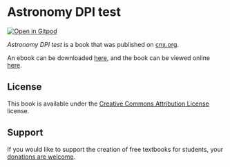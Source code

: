# Astronomy DPI test

[![Open in Gitpod](https://gitpod.io/button/open-in-gitpod.svg)](https://gitpod.io/from-referrer/)

_Astronomy DPI test_ is a book that was published on [cnx.org](https://cnx.org/).

An ebook can be downloaded [here](https://github.com/cnx-user-books/cnxbook-astronomy-dpi-test/releases/latest), and the book can be viewed online [here](https://github.com/cnx-user-books/cnxbook-astronomy-dpi-test/releases/latest).

## License
This book is available under the [Creative Commons Attribution License](./LICENSE) license.

## Support
If you would like to support the creation of free textbooks for students, your [donations are welcome](https://riceconnect.rice.edu/donation/support-openstax-banner).
